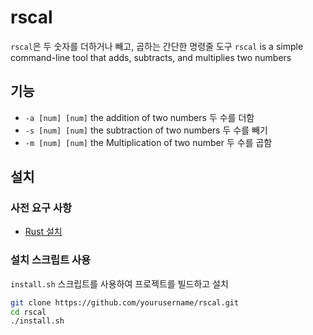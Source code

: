 # rscal

`rscal`은 두 숫자를 더하거나 빼고, 곱하는  간단한 명령줄 도구
`rscal` is a simple command-line tool that adds, subtracts, and multiplies two numbers

## 기능

- `-a [num] [num]` the addition of two numbers 두 수를 더함
- `-s [num] [num]` the subtraction of two numbers 두 수를 빼기
- `-m [num] [num]` the Multiplication of two number 두 수를 곱함

## 설치

### 사전 요구 사항

- [Rust 설치](https://www.rust-lang.org/)

### 설치 스크립트 사용

`install.sh` 스크립트를 사용하여 프로젝트를 빌드하고 설치

```sh
git clone https://github.com/yourusername/rscal.git
cd rscal
./install.sh
